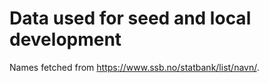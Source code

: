 # Data used for seed and local development

Names fetched from https://www.ssb.no/statbank/list/navn/.
